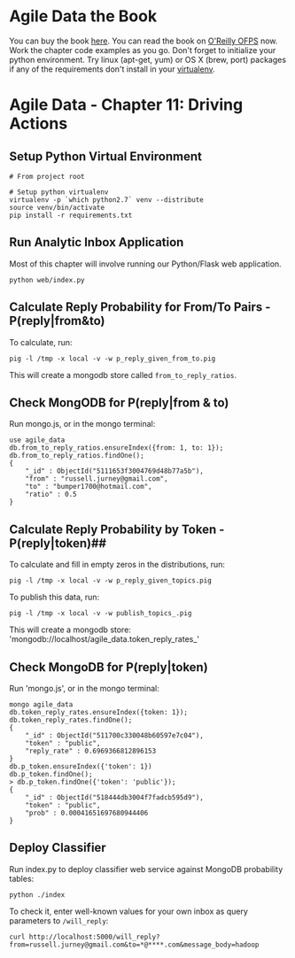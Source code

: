 Agile Data the Book
===================

You can buy the book [here](http://shop.oreilly.com/product/0636920025054.do). You can read the book on [O'Reilly OFPS](http://ofps.oreilly.com/titles/9781449326265/) now. Work the chapter code examples as you go. Don't forget to initialize your python environment. Try linux (apt-get, yum) or OS X (brew, port) packages if any of the requirements don't install in your [virtualenv](http://www.virtualenv.org/en/latest/).

Agile Data - Chapter 11: Driving Actions
===============================================================

## Setup Python Virtual Environment ##

```
# From project root

# Setup python virtualenv
virtualenv -p `which python2.7` venv --distribute
source venv/bin/activate
pip install -r requirements.txt
```

## Run Analytic Inbox Application ##

Most of this chapter will involve running our Python/Flask web application.

```
python web/index.py
```

## Calculate Reply Probability for From/To Pairs - P(reply|from&to) ##

To calculate, run:

```
pig -l /tmp -x local -v -w p_reply_given_from_to.pig
```

This will create a mongodb store called `from_to_reply_ratios`.

## Check MongODB for P(reply|from & to) ##

Run mongo.js, or in the mongo terminal:
```
use agile_data
db.from_to_reply_ratios.ensureIndex({from: 1, to: 1});
db.from_to_reply_ratios.findOne();
{
	"_id" : ObjectId("5111653f3004769d48b77a5b"),
	"from" : "russell.jurney@gmail.com",
	"to" : "bumper1700@hotmail.com",
	"ratio" : 0.5
}

```

## Calculate Reply Probability by Token - P(reply|token)##

To calculate and fill in empty zeros in the distributions, run:

```
pig -l /tmp -x local -v -w p_reply_given_topics.pig
```

To publish this data, run:

```
pig -l /tmp -x local -v -w publish_topics_.pig
```

This will create a mongodb store: 'mongodb://localhost/agile_data.token_reply_rates_'

## Check MongoDB for P(reply|token) ##

Run 'mongo.js', or in the mongo terminal:

```
mongo agile_data
db.token_reply_rates.ensureIndex({token: 1});
db.token_reply_rates.findOne();
{
	"_id" : ObjectId("511700c330048b60597e7c04"),
	"token" : "public",
	"reply_rate" : 0.6969366812896153
}
db.p_token.ensureIndex({'token': 1})
db.p_token.findOne();
> db.p_token.findOne({'token': 'public'});
{
	"_id" : ObjectId("518444db3004f7fadcb595d9"),
	"token" : "public",
	"prob" : 0.00041651697680944406
}
```

## Deploy Classifier ##

Run index.py to deploy classifier web service against MongoDB probability tables:

```
python ./index
```

To check it, enter well-known values for your own inbox as query parameters to `/will_reply`:

```
curl http://localhost:5000/will_reply?from=russell.jurney@gmail.com&to=*@****.com&message_body=hadoop
```
